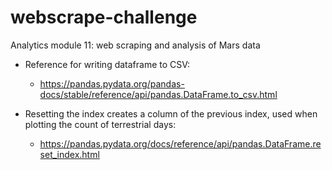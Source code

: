 # webscrape-challenge
Analytics module 11: web scraping and analysis of Mars data




- Reference for writing dataframe to CSV:
    - https://pandas.pydata.org/pandas-docs/stable/reference/api/pandas.DataFrame.to_csv.html

- Resetting the index creates a column of the previous index, used when plotting the count of terrestrial days:
    - https://pandas.pydata.org/docs/reference/api/pandas.DataFrame.reset_index.html
